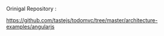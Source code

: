 
Orinigal Repository :

https://github.com/tastejs/todomvc/tree/master/architecture-examples/angularjs